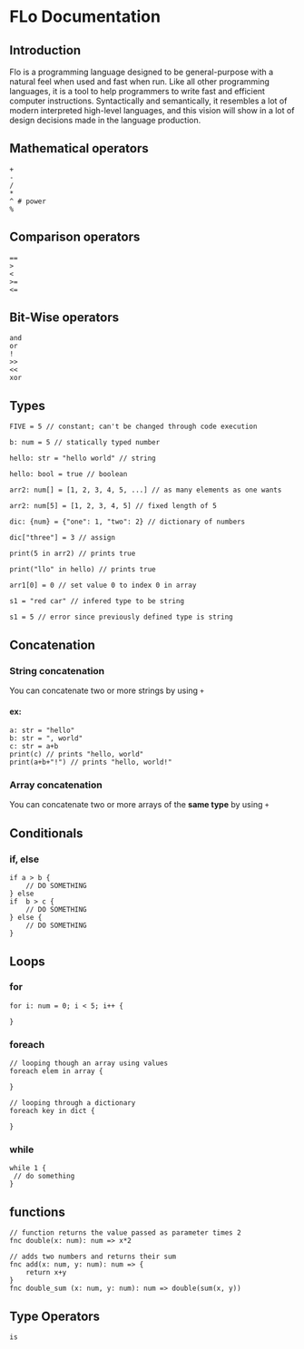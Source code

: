 # FLo Documentation
## Introduction
Flo is a programming language designed to be general-purpose with a natural feel when used and fast when run. Like all other programming languages, it is a tool to help programmers to write fast and efficient computer instructions. Syntactically and semantically, it resembles a lot of modern interpreted high-level languages, and this vision will show in a lot of design decisions made in the language production.


## Mathematical operators
```
+
-
/
*
^ # power
%
```
## Comparison operators
```
== 
>
<
>=
<=

```
## Bit-Wise operators
```
and
or
!
>>
<<
xor
```
## Types
```
FIVE = 5 // constant; can't be changed through code execution

b: num = 5 // statically typed number

hello: str = "hello world" // string

hello: bool = true // boolean

arr2: num[] = [1, 2, 3, 4, 5, ...] // as many elements as one wants

arr2: num[5] = [1, 2, 3, 4, 5] // fixed length of 5

dic: {num} = {"one": 1, "two": 2} // dictionary of numbers

dic["three"] = 3 // assign

print(5 in arr2) // prints true

print("llo" in hello) // prints true

arr1[0] = 0 // set value 0 to index 0 in array

s1 = "red car" // infered type to be string

s1 = 5 // error since previously defined type is string
```
## Concatenation
### String concatenation
You can concatenate two or more strings by using `+`
#### ex:
```
a: str = "hello"
b: str = ", world"
c: str = a+b
print(c) // prints "hello, world"
print(a+b+"!") // prints "hello, world!"
```
### Array concatenation
You can concatenate two or more arrays of the **same type** by using `+`

## Conditionals 
### if, else
```
if a > b {
    // DO SOMETHING
} else 
if  b > c {
    // DO SOMETHING
} else {
    // DO SOMETHING
}
```
## Loops 

### for
```
for i: num = 0; i < 5; i++ {

}
```
### foreach
```
// looping though an array using values
foreach elem in array {

}
```
```
// looping through a dictionary
foreach key in dict {

}
```
### while
```
while 1 {
 // do something
}
```

## functions
```
// function returns the value passed as parameter times 2
fnc double(x: num): num => x*2

// adds two numbers and returns their sum
fnc add(x: num, y: num): num => {
    return x+y
}
fnc double_sum (x: num, y: num): num => double(sum(x, y))
```
## Type Operators
```
is
```
